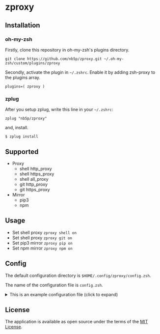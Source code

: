 # zproxy

## Installation

### oh-my-zsh

Firstly, clone this repository in oh-my-zsh's plugins directory.

```shell
git clone https://github.com/nb5p/zproxy.git ~/.oh-my-zsh/custom/plugins/zproxy
```

Secondly, activate the plugin in `~/.zshrc`. Enable it by adding zsh-proxy to the plugins array.

```shell
plugins=( zproxy )
```

### zplug
After you setup zplug, write this line in your `~/.zshrc`:

```
zplug "nb5p/zproxy"
```

and, install.

```
$ zplug install
```

## Supported

- Proxy
  - shell http_proxy
  - shell https_proxy
  - shell all_proxy
  - git http_proxy
  - git https_proxy
- Mirror
  - pip3
  - npm

## Usage

- Set shell proxy `zproxy shell on`
- Set shell proxy `zproxy git on`
- Set pip3 mirror `zproxy pip on`
- Set npm mirror `zproxy npm on`

## Config

The default configuration directory is `$HOME/.config/zproxy/config.zsh`.

The name of the configuration file is `config.zsh`.

<details>
  <summary>This is an example configuration file (click to expand)</summary>

```shell
typeset -A surge=( ["http"]=6152 ["socks"]=6153 )
typeset -A clash=( ["http"]=7890 ["socks"]=7891 )
typeset -A taobao=( ["npm"]='https://registry.npm.taobao.org' )
typeset -A tuna=( ["pip"]='https://pypi.tuna.tsinghua.edu.cn/simple' )

shell=( surge clash )
git=( surge clash )
npm=( taobao )
pip=( tuna )
```
</details>

## License
The application is available as open source under the terms of the [MIT License](https://opensource.org/licenses/MIT).